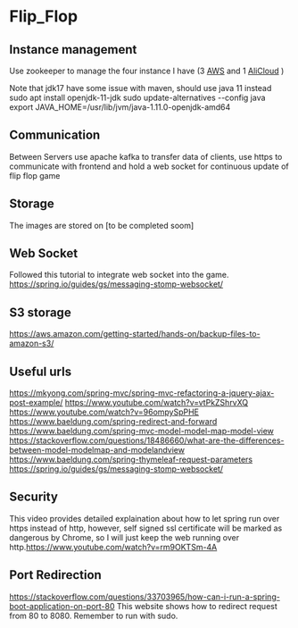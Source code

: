 # Flip_Flop

## Instance management
Use zookeeper to manage the four instance I have (3 [AWS](https://aws.amazon.com/cn/free/?trk=63ea80e2-b442-4217-b2c0-97eadef037cf&sc_channel=ps&sc_campaign=acquisition&sc_medium=ACQ-P|PS-GO|Brand|Desktop|SU|Core-Main|Core|AU|EN|Text&s_kwcid=AL!4422!3!454645972981!e!!g!!aws&ef_id=EAIaIQobChMIjrKjjoDX9gIVhXwrCh1T9glYEAAYASAAEgIZLfD_BwE:G:s&s_kwcid=AL!4422!3!454645972981!e!!g!!aws&all-free-tier.sort-by=item.additionalFields.SortRank&all-free-tier.sort-order=asc&awsf.Free%20Tier%20Types=*all&awsf.Free%20Tier%20Categories=*all) and 1 [AliCloud](https://cn.aliyun.com/) )

Note that jdk17 have some issue with maven, should use java 11 instead
sudo apt install openjdk-11-jdk
sudo update-alternatives --config java
export JAVA_HOME=/usr/lib/jvm/java-1.11.0-openjdk-amd64

## Communication
Between Servers use apache kafka to transfer data of clients, use https to communicate with frontend and hold a web socket for continuous update of flip flop game

## Storage
The images are stored on [to be completed soom]

## Web Socket
Followed this tutorial to integrate web socket into the game.
https://spring.io/guides/gs/messaging-stomp-websocket/

## S3 storage
https://aws.amazon.com/getting-started/hands-on/backup-files-to-amazon-s3/


## Useful urls
https://mkyong.com/spring-mvc/spring-mvc-refactoring-a-jquery-ajax-post-example/
https://www.youtube.com/watch?v=vtPkZShrvXQ
https://www.youtube.com/watch?v=96ompySpPHE
https://www.baeldung.com/spring-redirect-and-forward
https://www.baeldung.com/spring-mvc-model-model-map-model-view
https://stackoverflow.com/questions/18486660/what-are-the-differences-between-model-modelmap-and-modelandview
https://www.baeldung.com/spring-thymeleaf-request-parameters
https://spring.io/guides/gs/messaging-stomp-websocket/

## Security
This video provides detailed explaination about how to let spring run over https instead of http, however, self signed ssl certificate will be marked as dangerous by Chrome, so I will just keep the web running over http.https://www.youtube.com/watch?v=rm9OKTSm-4A

## Port Redirection
https://stackoverflow.com/questions/33703965/how-can-i-run-a-spring-boot-application-on-port-80
This website shows how to redirect request from 80 to 8080. Remember to run with sudo.
